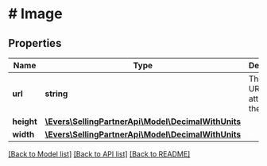 # # Image

## Properties

Name | Type | Description | Notes
------------ | ------------- | ------------- | -------------
**url** | **string** | The image URL attribute of the item. | [optional]
**height** | [**\Evers\SellingPartnerApi\Model\DecimalWithUnits**](DecimalWithUnits.md) |  | [optional]
**width** | [**\Evers\SellingPartnerApi\Model\DecimalWithUnits**](DecimalWithUnits.md) |  | [optional]

[[Back to Model list]](../../README.md#models) [[Back to API list]](../../README.md#endpoints) [[Back to README]](../../README.md)
